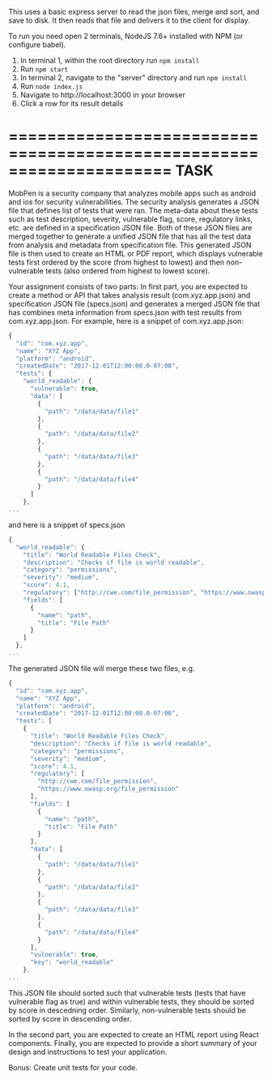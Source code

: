 This uses a basic express server to read the json files, merge and sort, and save to disk.
It then reads that file and delivers it to the client for display.

To run you need open 2 terminals, NodeJS 7.6+ installed with NPM (or configure babel).

1) In terminal 1, within the root directory run `npm install`
2) Run `npm start`
3) In terminal 2, navigate to the "server" directory and run `npm install`
4) Run `node index.js`
5) Navigate to http://localhost:3000 in your browser
6) Click a row for its result details


=====================================================================
TASK
=====================================================================


MobPen is a security company that analyzes mobile apps such as android and ios
for security vulnerabilities. The security analysis generates a JSON file that
defines list of tests that were ran. The meta-data about these tests such as
test description, severity, vulnerable flag, score, regulatory links, etc. are
defined in a specification JSON file. Both of these JSON files are merged together
to generate a unified JSON file that has all the test data from analysis
and metadata from specification file. This generated JSON file is then
used to create an HTML or PDF report, which displays vulnerable tests first
ordered by the score (from highest to lowest) and then non-vulnerable
tests (also ordered from highest to lowest score).

Your assignment consists of two parts: In first part, you are expected to create
a method or API that takes analysis result (com.xyz.app.json) and specification
JSON file (specs.json) and generates a merged JSON file that has combines meta
information from specs.json with test results from com.xyz.app.json. For example,
here is a snippet of com.xyz.app.json:
```javascript
{
  "id": "com.xyz.app",
  "name": "XYZ App",
  "platform": "android",
  "createdDate": "2017-12-01T12:00:00.0-07:00",
  "tests": {
    "world_readable": {
      "vulnerable": true,
      "data": [
        {
          "path": "/data/data/file1"
        },
        {
          "path": "/data/data/file2"
        },
        {
          "path": "/data/data/file3"
        },
        {
          "path": "/data/data/file4"
        }
      ]
    },
...
```
and here is a snippet of specs.json
```javascript 
{
  "world_readable": {
    "title": "World Readable Files Check",
    "description": "Checks if file is world readable",
    "category": "permissions",
    "severity": "medium",
    "score": 4.1,
    "regulatory": ["http://cwe.com/file_permission", "https://www.owasp.org/file_permission"],
    "fields": [
      {
        "name": "path",
        "title": "File Path"
      }
    ]
  },
...
``` 
The generated JSON file will merge these two files, e.g.
```javascript 
{
  "id": "com.xyz.app",
  "name": "XYZ App",
  "platform": "android",
  "createdDate": "2017-12-01T12:00:00.0-07:00",
  "tests": [
    {
      "title": "World Readable Files Check",
      "description": "Checks if file is world readable",
      "category": "permissions",
      "severity": "medium",
      "score": 4.1,
      "regulatory": [
        "http://cwe.com/file_permission",
        "https://www.owasp.org/file_permission"
      ],
      "fields": [
        {
          "name": "path",
          "title": "File Path"
        }
      ],
      "data": [
        {
          "path": "/data/data/file1"
        },
        {
          "path": "/data/data/file2"
        },
        {
          "path": "/data/data/file3"
        },
        {
          "path": "/data/data/file4"
        }
      ],
      "vulnerable": true,
      "key": "world_readable"
    },
...
``` 
This JSON file should sorted such that vulnerable tests (tests that have vulnerable
flag as true) and within vulnerable tests, they should be sorted by score in descedning order.
Similarly, non-vulnerable tests should be sorted by score in descending order.

In the second part, you are expected to create an HTML report using React components. Finally,
you are expected to provide a short summary of your design and instructions to test your application.

Bonus: Create unit tests for your code.

